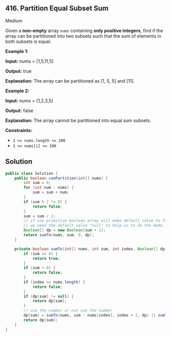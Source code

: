 ## 416\. Partition Equal Subset Sum

Medium

Given a **non-empty** array `nums` containing **only positive integers**, find if the array can be partitioned into two subsets such that the sum of elements in both subsets is equal.

**Example 1:**

**Input:** nums = [1,5,11,5]

**Output:** true

**Explanation:** The array can be partitioned as [1, 5, 5] and [11]. 

**Example 2:**

**Input:** nums = [1,2,3,5]

**Output:** false

**Explanation:** The array cannot be partitioned into equal sum subsets. 

**Constraints:**

*   `1 <= nums.length <= 200`
*   `1 <= nums[i] <= 100`

## Solution

```java
public class Solution {
    public boolean canPartition(int[] nums) {
        int sum = 0;
        for (int num : nums) {
            sum = sum + num;
        }
        if (sum % 2 != 0) {
            return false;
        }
        sum = sum / 2;
        // if use primitive boolean array will make default value to false
        // we need the default value "null" to help us to do the memo
        Boolean[] dp = new Boolean[sum + 1];
        return sumTo(nums, sum, 0, dp);
    }

    private boolean sumTo(int[] nums, int sum, int index, Boolean[] dp) {
        if (sum == 0) {
            return true;
        }
        if (sum < 0) {
            return false;
        }
        if (index == nums.length) {
            return false;
        }
        if (dp[sum] != null) {
            return dp[sum];
        }
        // use the number or not use the number
        dp[sum] = sumTo(nums, sum - nums[index], index + 1, dp) || sumTo(nums, sum, index + 1, dp);
        return dp[sum];
    }
}
```